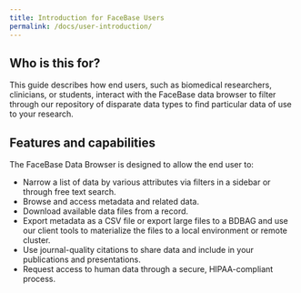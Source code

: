 ```yaml
---
title: Introduction for FaceBase Users
permalink: /docs/user-introduction/
---
```


## Who is this for?

This guide describes how end users, such as biomedical researchers, clinicians, or students, interact with the FaceBase data browser to filter through our repository of disparate data types to find particular data of use to your research.

## Features and capabilities

The FaceBase Data Browser is designed to allow the end user to:

* Narrow a list of data by various attributes via filters in a sidebar or through free text search.
* Browse and access metadata and related data.
* Download available data files from a record.
* Export metadata as a CSV file or export large files to a BDBAG and use our client tools to materialize the files to a local environment or remote cluster.
* Use journal-quality citations to share data and include in your publications and presentations.
* Request access to human data through a secure, HIPAA-compliant process.
